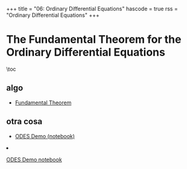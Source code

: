 +++
title = "06: Ordinary Differential Equations"
hascode = true
rss = "Ordinary Differential Equations"
+++

# The Fundamental Theorem for the Ordinary Differential Equations

\toc

## algo

- [Fundamental Theorem](../ODE_Fundamental_Euler.pdf)

## otra cosa

- [ODES Demo (notebook)](../ODES.ipynb)
  
<li><p><a href="ODES.ipynb" download>ODES Demo notebook</a></p>
</li>

